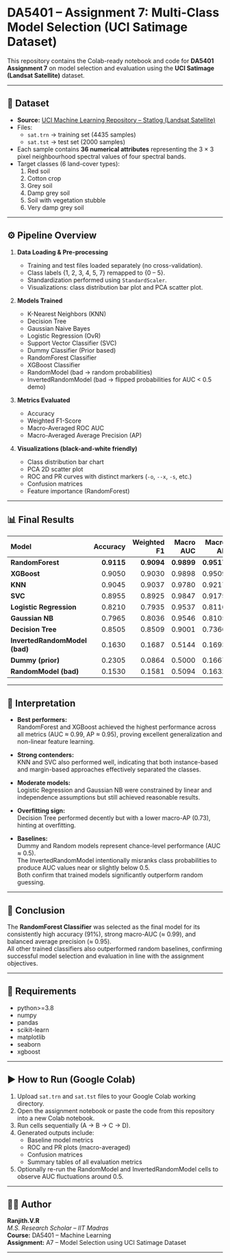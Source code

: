 # DA5401 – Assignment 7: Multi-Class Model Selection (UCI Satimage Dataset)

This repository contains the Colab-ready notebook and code for **DA5401 Assignment 7** on model selection and evaluation using the **UCI Satimage (Landsat Satellite)** dataset.

---

## 📘 Dataset
- **Source:** [UCI Machine Learning Repository – Statlog (Landsat Satellite)](https://archive.ics.uci.edu/ml/datasets/statlog+(landsat+satellite))
- Files:
  - `sat.trn` → training set (4435 samples)
  - `sat.tst` → test set (2000 samples)
- Each sample contains **36 numerical attributes** representing the 3 × 3 pixel neighbourhood spectral values of four spectral bands.
- Target classes (6 land-cover types):
  1. Red soil  
  2. Cotton crop  
  3. Grey soil  
  4. Damp grey soil  
  5. Soil with vegetation stubble  
  7. Very damp grey soil  

---

## ⚙️ Pipeline Overview

1. **Data Loading & Pre-processing**  
   - Training and test files loaded separately (no cross-validation).  
   - Class labels {1, 2, 3, 4, 5, 7} remapped to {0 – 5}.  
   - Standardization performed using `StandardScaler`.  
   - Visualizations: class distribution bar plot and PCA scatter plot.  

2. **Models Trained**
   - K-Nearest Neighbors (KNN)  
   - Decision Tree  
   - Gaussian Naive Bayes  
   - Logistic Regression (OvR)  
   - Support Vector Classifier (SVC)  
   - Dummy Classifier (Prior based)  
   - RandomForest Classifier  
   - XGBoost Classifier  
   - RandomModel (bad → random probabilities)  
   - InvertedRandomModel (bad → flipped probabilities for AUC < 0.5 demo)

3. **Metrics Evaluated**
   - Accuracy  
   - Weighted F1-Score  
   - Macro-Averaged ROC AUC  
   - Macro-Averaged Average Precision (AP)

4. **Visualizations (black-and-white friendly)**
   - Class distribution bar chart  
   - PCA 2D scatter plot  
   - ROC and PR curves with distinct markers (`-o`, `--x`, `-s`, etc.)  
   - Confusion matrices  
   - Feature importance (RandomForest)

---

## 📊 Final Results

| Model | Accuracy | Weighted F1 | Macro AUC | Macro AP |
|:------|-----------:|-------------:|-----------:|-----------:|
| **RandomForest** | **0.9115** | **0.9094** | **0.9899** | **0.9517** |
| **XGBoost** | 0.9050 | 0.9030 | 0.9898 | 0.9509 |
| **KNN** | 0.9045 | 0.9037 | 0.9780 | 0.9217 |
| **SVC** | 0.8955 | 0.8925 | 0.9847 | 0.9175 |
| **Logistic Regression** | 0.8210 | 0.7935 | 0.9537 | 0.8116 |
| **Gaussian NB** | 0.7965 | 0.8036 | 0.9546 | 0.8105 |
| **Decision Tree** | 0.8505 | 0.8509 | 0.9001 | 0.7366 |
| **InvertedRandomModel (bad)** | 0.1630 | 0.1687 | 0.5144 | 0.1693 |
| **Dummy (prior)** | 0.2305 | 0.0864 | 0.5000 | 0.1667 |
| **RandomModel (bad)** | 0.1530 | 0.1581 | 0.5094 | 0.1632 |

---

## 🧠 Interpretation

- **Best performers:**  
  RandomForest and XGBoost achieved the highest performance across all metrics (AUC ≈ 0.99, AP ≈ 0.95), proving excellent generalization and non-linear feature learning.

- **Strong contenders:**  
  KNN and SVC also performed well, indicating that both instance-based and margin-based approaches effectively separated the classes.

- **Moderate models:**  
  Logistic Regression and Gaussian NB were constrained by linear and independence assumptions but still achieved reasonable results.

- **Overfitting sign:**  
  Decision Tree performed decently but with a lower macro-AP (0.73), hinting at overfitting.

- **Baselines:**  
  Dummy and Random models represent chance-level performance (AUC ≈ 0.5).  
  The InvertedRandomModel intentionally misranks class probabilities to produce AUC values near or slightly below 0.5.  
  Both confirm that trained models significantly outperform random guessing.

---

## 🏁 Conclusion

The **RandomForest Classifier** was selected as the final model for its consistently high accuracy (91%), strong macro-AUC (≈ 0.99), and balanced average precision (≈ 0.95).  
All other trained classifiers also outperformed random baselines, confirming successful model selection and evaluation in line with the assignment objectives.

---

## 🧩 Requirements
- python>=3.8
- numpy
- pandas
- scikit-learn
- matplotlib
- seaborn
- xgboost


---

## ▶️ How to Run (Google Colab)

1. Upload `sat.trn` and `sat.tst` files to your Google Colab working directory.  
2. Open the assignment notebook or paste the code from this repository into a new Colab notebook.  
3. Run cells sequentially (A → B → C → D).  
4. Generated outputs include:
   - Baseline model metrics  
   - ROC and PR plots (macro-averaged)  
   - Confusion matrices  
   - Summary tables of all evaluation metrics  
5. Optionally re-run the RandomModel and InvertedRandomModel cells to observe AUC fluctuations around 0.5.

---

## 👨‍💻 Author

**Ranjith.V.R**  
*M.S. Research Scholar – IIT Madras*  
**Course:** DA5401 – Machine Learning  
**Assignment:** A7 – Model Selection using UCI Satimage Dataset  

---

